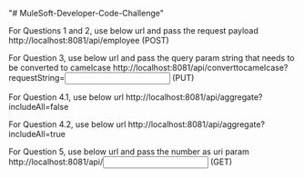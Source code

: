 "# MuleSoft-Developer-Code-Challenge" 

For Questions 1 and 2, use below url and pass the request payload
http://localhost:8081/api/employee (POST)

For Question 3, use below url and pass the query param string that needs to be converted to camelcase
http://localhost:8081/api/converttocamelcase?requestString=<input string> (PUT)

For Question 4.1, use below url
http://localhost:8081/api/aggregate?includeAll=false

For Question 4.2, use below url
http://localhost:8081/api/aggregate?includeAll=true

For Question 5, use below url and pass the number as uri param
http://localhost:8081/api/<input number> (GET)